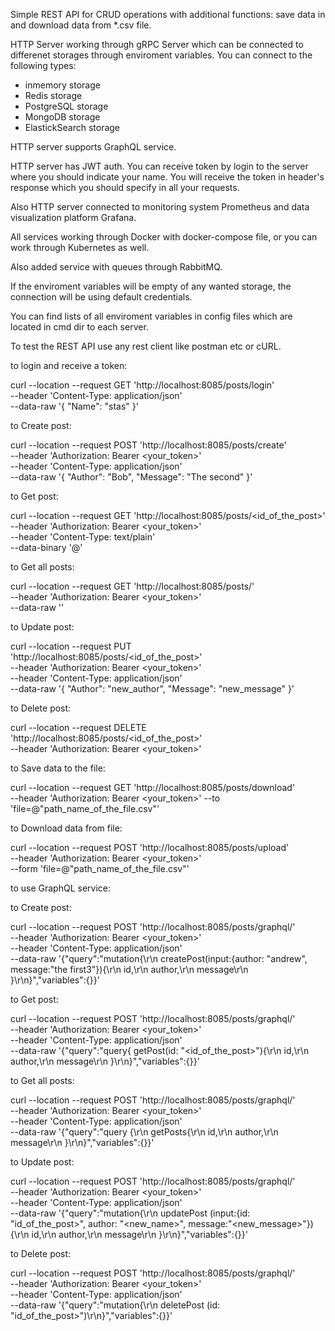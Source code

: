Simple REST API for CRUD operations with additional functions: save data in and download data from *.csv file.

HTTP Server working through gRPC Server which can be connected to differenet storages through enviroment variables.
You can connect to the following types:
- inmemory storage
- Redis storage
- PostgreSQL storage
- MongoDB storage
- ElastickSearch storage

HTTP server supports GraphQL service.

HTTP server has JWT auth. You can receive token by login to the server where you should indicate your name. You will receive the token in header's response which you should specify in all your requests.

Also HTTP server connected to monitoring system Prometheus and data visualization platform Grafana.

All services working through Docker with docker-compose file, or you can work through Kubernetes as well.

Also added service with queues through RabbitMQ.

If the enviroment variables will be empty of any wanted storage, the connection will be using default credentials.

You can find lists of all enviroment variables in config files which are located in cmd dir to each server.

To test the REST API use any rest client like postman etc or cURL.

to login and receive a token:

curl --location --request GET 'http://localhost:8085/posts/login' \
--header 'Content-Type: application/json' \
--data-raw '{
    "Name": "stas"
}'

to Create post:

curl --location --request POST 'http://localhost:8085/posts/create' \
--header 'Authorization: Bearer <your_token>' \
--header 'Content-Type: application/json' \
--data-raw '{
    "Author": "Bob",
    "Message": "The second"
}'

to Get post:

curl --location --request GET 'http://localhost:8085/posts/<id_of_the_post>' \
--header 'Authorization: Bearer <your_token>' \
--header 'Content-Type: text/plain' \
--data-binary '@'

to Get all posts:

curl --location --request GET 'http://localhost:8085/posts/' \
--header 'Authorization: Bearer <your_token>' \
--data-raw ''

to Update post:

curl --location --request PUT 'http://localhost:8085/posts/<id_of_the_post>' \
--header 'Authorization: Bearer <your_token>' \
--header 'Content-Type: application/json' \
--data-raw '{
    "Author": "new_author",
    "Message": "new_message"
}'

to Delete post:

curl --location --request DELETE 'http://localhost:8085/posts/<id_of_the_post>' \
--header 'Authorization: Bearer <your_token>'

to Save data to the file:

curl --location --request GET 'http://localhost:8085/posts/download' \
--header 'Authorization: Bearer <your_token>'
--to 'file=@"path_name_of_the_file.csv"'

to Download data from file:

curl --location --request POST 'http://localhost:8085/posts/upload' \
--header 'Authorization: Bearer <your_token>' \
--form 'file=@"path_name_of_the_file.csv"'

to use GraphQL service:

to Create post:

curl --location --request POST 'http://localhost:8085/posts/graphql/' \
--header 'Authorization: Bearer <your_token>' \
--header 'Content-Type: application/json' \
--data-raw '{"query":"mutation{\r\n  createPost(input:{author: \"andrew\", message:\"the first3\"}){\r\n    id,\r\n    author,\r\n    message\r\n  }\r\n}","variables":{}}'

to Get post:

curl --location --request POST 'http://localhost:8085/posts/graphql/' \
--header 'Authorization: Bearer <your_token>' \
--header 'Content-Type: application/json' \
--data-raw '{"query":"query{ getPost(id: \"<id_of_the_post>\"){\r\n    id,\r\n    author,\r\n    message\r\n  }\r\n}","variables":{}}'

to Get all posts:

curl --location --request POST 'http://localhost:8085/posts/graphql/' \
--header 'Authorization: Bearer <your_token>' \
--header 'Content-Type: application/json' \
--data-raw '{"query":"query {\r\n  getPosts{\r\n    id,\r\n    author,\r\n    message\r\n  }\r\n}","variables":{}}'

to Update post:

curl --location --request POST 'http://localhost:8085/posts/graphql/' \
--header 'Authorization: Bearer <your_token>' \
--header 'Content-Type: application/json' \
--data-raw '{"query":"mutation{\r\n  updatePost (input:{id: \"id_of_the_post>\", author: \"<new_name>\", message:\"<new_message>\"}){\r\n    id,\r\n    author,\r\n    message\r\n  }\r\n}","variables":{}}'

to Delete post:

curl --location --request POST 'http://localhost:8085/posts/graphql/' \
--header 'Authorization: Bearer <your_token>' \
--header 'Content-Type: application/json' \
--data-raw '{"query":"mutation{\r\n  deletePost (id: \"id_of_the_post>\")\r\n}","variables":{}}'
